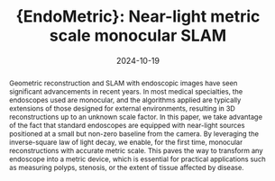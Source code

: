 ---
title: "{EndoMetric}: Near-light metric scale monocular SLAM"
collection: publications
date: 2024-10-19
last_modified_at: 2025-02-28
doi: 
venue: 'arXiv preprint'
pages: 
videourl: 'https://www.youtube.com/watch?v=WUHts99cs3M'
paperurl: 
suppurl: 
posterurl: 
arxiv: '2410.15065'
website: 
authors:
  - riranzo
  - vmbatlle
  - tardos
  - josemari
notes:
  - "{} Universidad de Zaragoza"
thumbnail:
  image: iranzo2025_endometric.webp
header:
  teaser: iranzo2025_endometric_header.svg
abstract:
  "Geometric reconstruction and SLAM with endoscopic images have seen significant advancements in recent years. In most medical specialties, the endoscopes used are monocular, and the algorithms applied are typically extensions of those designed for external environments, resulting in 3D reconstructions up to an unknown scale factor. 
  
  In this paper, we take advantage of the fact that standard endoscopes are equipped with near-light sources positioned at a small but non-zero baseline from the camera. By leveraging the inverse-square law of light decay, we enable, for the first time, monocular reconstructions with accurate metric scale. This paves the way to transform any endoscope into a metric device, which is essential for practical applications such as measuring polyps, stenosis, or the extent of tissue affected by disease."
keywords: 
  - Metric scale
  - Illumination Decline
  - Endoscopy
bibtex: article
related:
  - /publications/photometric
---